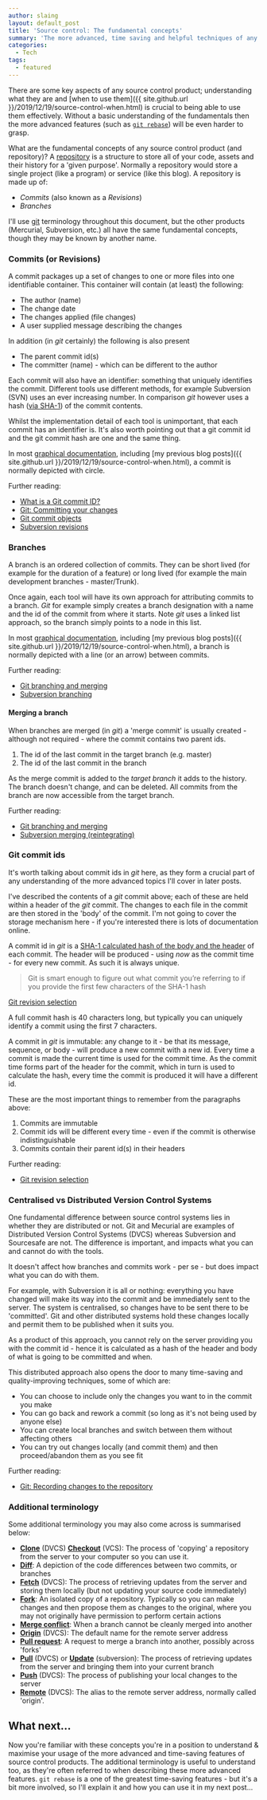 ```yaml
---
author: slaing
layout: default_post
title: 'Source control: The fundamental concepts'
summary: 'The more advanced, time saving and helpful techniques of any source control tool require an understanding of the fundamental concepts of any source control, here we cover the most important ones'
categories:
  - Tech
tags:
  - featured
---
```


There are some key aspects of any source control product; understanding what they are and [when to use them]({{ site.github.url }}/2019/12/19/source-control-when.html) is crucial to being able to use them effectively. Without a basic understanding of the fundamentals then the more advanced features (such as [`git rebase`](https://git-scm.com/book/en/v2/Git-Branching-Rebasing)) will be even harder to grasp.

What are the fundamental concepts of any source control product (and repository)?
A [repository](https://en.wikipedia.org/wiki/Repository_(version_control)) is a structure to store all of your code, assets and their history for a 'given purpose'. Normally a repository would store a single project (like a program) or service (like this blog). A repository is made up of:

- _Commits_ (also known as a _Revisions_)
- _Branches_

I'll use [git](https://git-scm.com/) terminology throughout this document, but the other products (Mercurial, Subversion, etc.) all have the same fundamental concepts, though they may be known by another name.

### Commits (or Revisions)

A commit packages up a set of changes to one or more files into one identifiable container. This container will contain (at least) the following:

- The author (name)
- The change date
- The changes applied (file changes)
- A user supplied message describing the changes

In addition (in _git_ certainly) the following is also present

- The parent commit id(s)
- The committer (name) - which can be different to the author

Each commit will also have an identifier: something that uniquely identifies the commit. Different tools use different methods, for example Subversion (SVN) uses an ever increasing number. In comparison _git_ however uses a hash ([via SHA-1](https://en.wikipedia.org/wiki/Cryptographic_hash_function)) of the commit contents.

Whilst the implementation detail of each tool is unimportant, that each commit has an identifier is. It's also worth pointing out that a git commit id and the git commit hash are one and the same thing.

In most [graphical documentation](https://nvie.com/posts/a-successful-git-branching-model/), including [my previous blog posts]({{ site.github.url }}/2019/12/19/source-control-when.html), a commit is normally depicted with circle.

Further reading:

- [What is a Git commit ID?](https://stackoverflow.com/a/29107504/774554)
- [Git: Committing your changes](https://git-scm.com/book/en/v2/Git-Basics-Recording-Changes-to-the-Repository#_committing_changes)
- [Git commit objects](https://git-scm.com/book/en/v2/Git-Internals-Git-Objects#_git_commit_objects)
- [Subversion revisions](http://svnbook.red-bean.com/en/1.7/svn.basic.in-action.html#svn.basic.in-action.revs)

### Branches

A branch is an ordered collection of commits. They can be short lived (for example for the duration of a feature) or long lived (for example the main development branches - master/Trunk).

Once again, each tool will have its own approach for attributing commits to a branch. _Git_ for example simply creates a branch designation with a name and the id of the commit from where it starts. Note _git_ uses a linked list approach, so the branch simply points to a node in this list.

In most [graphical documentation](https://nvie.com/posts/a-successful-git-branching-model/), including [my previous blog posts]({{ site.github.url }}/2019/12/19/source-control-when.html), a branch is normally depicted with a line (or an arrow) between commits.

Further reading: 

- [Git branching and merging](https://git-scm.com/book/en/v2/Git-Branching-Basic-Branching-and-Merging)
- [Subversion branching](http://svnbook.red-bean.com/en/1.7/svn.branchmerge.using.html)

#### Merging a branch

When branches are merged (in _git_) a 'merge commit' is usually created - although not required - where the commit contains two parent ids.

1. The id of the last commit in the target branch (e.g. master)
1. The id of the last commit in the branch

As the merge commit is added to the _target branch_ it adds to the history. The branch doesn't change, and can be deleted. All commits from the branch are now accessible from the target branch.

Further reading: 

- [Git branching and merging](https://git-scm.com/book/en/v2/Git-Branching-Basic-Branching-and-Merging)
- [Subversion merging (reintegrating)](http://svnbook.red-bean.com/en/1.7/svn.branchmerge.basicmerging.html#svn.branchemerge.basicmerging.reintegrate)


### Git commit ids
It's worth talking about commit ids in _git_ here, as they form a crucial part of any understanding of the more advanced topics I'll cover in later posts.

I've described the contents of a _git_ commit above; each of these are held within a header of the _git_ commit. The changes to each file in the commit are then stored in the 'body' of the commit. I'm not going to cover the storage mechanism here - if you're interested there is lots of documentation online.

A commit id in _git_ is a [SHA-1 calculated hash of the body and the header](https://stackoverflow.com/questions/29106996/what-is-a-git-commit-id) of each commit. The header will be produced - using _now_ as the commit time - for every new commit. As such it is always unique.

> Git is smart enough to figure out what commit you’re referring to if you provide the first few characters of the SHA-1 hash

[Git revision selection](https://git-scm.com/book/en/v2/Git-Tools-Revision-Selection)

A full commit hash is 40 characters long, but typically you can uniquely identify a commit using the first 7 characters.

A commit in _git_ is immutable: any change to it - be that its message, sequence, or body - will produce a new commit with a new id. Every time a commit is made the current time is used for the commit time. As the commit time forms part of the header for the commit, which in turn is used to calculate the hash, every time the commit is produced it will have a different id.

These are the most important things to remember from the paragraphs above:

1. Commits are immutable
1. Commit ids will be different every time - even if the commit is otherwise indistinguishable
1. Commits contain their parent id(s) in their headers

Further reading:

- [Git revision selection](https://git-scm.com/book/en/v2/Git-Tools-Revision-Selection)

### Centralised vs Distributed Version Control Systems

One fundamental difference between source control systems lies in whether they are distributed or not. Git and Mecurial are examples of Distributed Version Control Systems (DVCS) whereas Subversion and Sourcesafe are not. The difference is important, and impacts what you can and cannot do with the tools.

It doesn't affect how branches and commits work - per se - but does impact what you can do with them.

For example, with Subversion it is all or nothing: everything you have changed will make its way into the commit and be immediately sent to the server. The system is centralised, so changes have to be sent there to be 'committed'. Git and other distributed systems hold these changes locally and permit them to be published when it suits you.

As a product of this approach, you cannot rely on the server providing you with the commit id - hence it is calculated as a hash of the header and body of what is going to be committed and when.

This distributed approach also opens the door to many time-saving and quality-improving techniques, some of which are:

- You can choose to include only the changes you want to in the commit you make
- You can go back and rework a commit (so long as it's not being used by anyone else)
- You can create local branches and switch between them without affecting others
- You can try out changes locally (and commit them) and then proceed/abandon them as you see fit

Further reading:

- [Git: Recording changes to the repository](https://git-scm.com/book/en/v2/Git-Basics-Recording-Changes-to-the-Repository)

### Additional terminology

Some additional terminology you may also come across is summarised below:

- [**Clone**](https://help.github.com/en/github/creating-cloning-and-archiving-repositories/cloning-a-repository) (DVCS) [**Checkout**](http://svnbook.red-bean.com/en/1.8/svn.ref.svn.c.checkout.html) (VCS): The process of 'copying' a repository from the server to your computer so you can use it.
- [**Diff**](https://www.atlassian.com/git/tutorials/saving-changes/git-diff): A depiction of the code differences between two commits, or branches
- [**Fetch**](https://www.atlassian.com/git/tutorials/syncing/git-fetch) (DVCS): The process of retrieving updates from the server and storing them locally (but not updating your source code immediately)
- [**Fork**](https://guides.github.com/activities/forking/): An isolated copy of a repository. Typically so you can make changes and then propose them as changes to the original, where you may not originally have permission to perform certain actions
- [**Merge conflict**](https://blog.scottlogic.com/2018/05/30/avoiding-seeking-solving-source-control-conflicts.html): When a branch cannot be cleanly merged into another
- [**Origin**](https://www.git-tower.com/learn/git/glossary/origin) (DVCS): The default name for the remote server address
- [**Pull request**](https://help.github.com/en/github/collaborating-with-issues-and-pull-requests/about-pull-requests): A request to merge a branch into another, possibly across 'forks'
- [**Pull**](https://www.atlassian.com/git/tutorials/syncing/git-pull) (DVCS) or [**Update**](http://svn.gnu.org.ua/svnbook/svn.ref.svn.c.update.html) (subversion): The process of retrieving updates from the server and bringing them into your current branch
- [**Push**](https://help.github.com/en/github/using-git/pushing-commits-to-a-remote-repository) (DVCS): The process of publishing your local changes to the server
- [**Remote**](https://www.atlassian.com/git/tutorials/syncing) (DVCS): The alias to the remote server address, normally called 'origin'.

## What next...

Now you're familiar with these concepts you're in a position to understand & maximise your usage of the more advanced and time-saving features of source control products. The additional terminology is useful to understand too, as they're often referred to when describing these more advanced features. `git rebase` is a one of the greatest time-saving features - but it's a bit more involved, so I'll explain it and how you can use it in my next post...